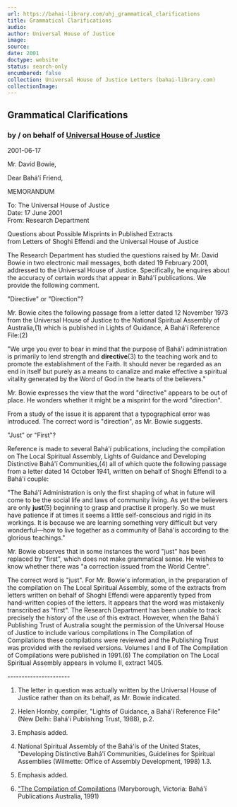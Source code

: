 ```yaml
---
url: https://bahai-library.com/uhj_grammatical_clarifications
title: Grammatical Clarifications
audio: 
author: Universal House of Justice
image: 
source: 
date: 2001
doctype: website
status: search-only
encumbered: false
collection: Universal House of Justice Letters (bahai-library.com)
collectionImage: 
---
```



## Grammatical Clarifications

### by / on behalf of [Universal House of Justice](https://bahai-library.com/author/Universal+House+of+Justice)

2001-06-17


Mr. David Bowie,  
  
Dear Bahá'í Friend,  
  
MEMORANDUM  
  
To: The Universal House of Justice  
Date: 17 June 2001  
From: Research Department  
  
Questions about Possible Misprints in Published Extracts  
from Letters of Shoghi Effendi and the Universal House of Justice  
  
The Research Department has studied the questions raised by Mr. David Bowie in two electronic mail messages, both dated 19 February 2001, addressed to the Universal House of Justice. Specifically, he enquires about the accuracy of certain words that appear in Bahá'í publications. We provide the following comment.  
  
"Directive" or "Direction"?  
  
Mr. Bowie cites the following passage from a letter dated 12 November 1973 from the Universal House of Justice to the National Spiritual Assembly of Australia,(1) which is published in Lights of Guidance, A Bahá'í Reference File:(2)  
  
"We urge you ever to bear in mind that the purpose of Bahá'í administration is primarily to lend strength and **directive**(3) to the teaching work and to promote the establishment of the Faith. It should never be regarded as an end in itself but purely as a means to canalize and make effective a spiritual vitality generated by the Word of God in the hearts of the believers."  
  
Mr. Bowie expresses the view that the word "directive" appears to be out of place. He wonders whether it might be a misprint for the word "direction".  
  
From a study of the issue it is apparent that a typographical error was introduced. The correct word is "direction", as Mr. Bowie suggests.  
  
"Just" or "First"?  
  
Reference is made to several Bahá'í publications, including the compilation on The Local Spiritual Assembly, Lights of Guidance and Developing Distinctive Bahá'í Communities,(4) all of which quote the following passage from a letter dated 14 October 1941, written on behalf of Shoghi Effendi to a Bahá'í couple:  
  
"The Bahá'í Administration is only the first shaping of what in future will come to be the social life and laws of community living. As yet the believers are only **just**(5) beginning to grasp and practise it properly. So we must have patience if at times it seems a little self-conscious and rigid in its workings. It is because we are learning something very difficult but very wonderful—how to live together as a community of Bahá'ís according to the glorious teachings."  
  
Mr. Bowie observes that in some instances the word "just" has been replaced by "first", which does not make grammatical sense. He wishes to know whether there was "a correction issued from the World Centre".  
  
The correct word is "just". For Mr. Bowie's information, in the preparation of the compilation on The Local Spiritual Assembly, some of the extracts from letters written on behalf of Shoghi Effendi were apparently typed from hand-written copies of the letters. It appears that the word was mistakenly transcribed as "first". The Research Department has been unable to track precisely the history of the use of this extract. However, when the Bahá'í Publishing Trust of Australia sought the permission of the Universal House of Justice to include various compilations in The Compilation of Compilations these compilations were reviewed and the Publishing Trust was provided with the revised versions. Volumes I and II of The Compilation of Compilations were published in 1991.(6) The compilation on The Local Spiritual Assembly appears in volume II, extract 1405.  
  
\-\-\-\-\-\-\-\-\-\-\-\-\-\-\-\-\-\-\-\-\-\-  
1) The letter in question was actually written by the Universal House of Justice rather than on its behalf, as Mr. Bowie indicated.  
  
2) Helen Hornby, compiler, "Lights of Guidance, a Bahá'í Reference File" (New Delhi: Bahá'í Publishing Trust, 1988), p.2.  
  
3) Emphasis added.  
  
4) National Spiritual Assembly of the Bahá'ís of the United States, "Developing Distinctive Bahá'í Communities, Guidelines for Spiritual Assemblies (Wilmette: Office of Assembly Development, 1998) 1.3.  
  
5) Emphasis added.  
  
6) ["The Compilation of Compilations](http://bahai-library.com/compilation_compilations_1.html) (Maryborough, Victoria: Bahá'í Publications Australia, 1991)